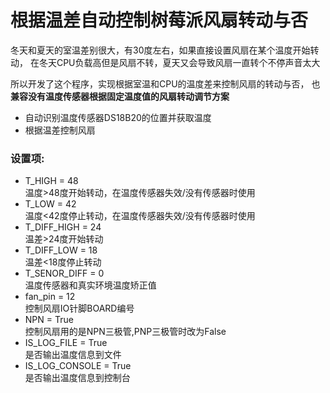 # 根据温差自动控制树莓派风扇转动与否
冬天和夏天的室温差别很大，有30度左右，如果直接设置风扇在某个温度开始转动，
在冬天CPU负载高但是风扇不转，夏天又会导致风扇一直转个不停声音太大

所以开发了这个程序，实现根据室温和CPU的温度差来控制风扇的转动与否，
也**兼容没有温度传感器根据固定温度值的风扇转动调节方案**

- 自动识别温度传感器DS18B20的位置并获取温度
- 根据温差控制风扇

### 设置项:

- T_HIGH = 48  		
	温度>48度开始转动，在温度传感器失效/没有传感器时使用
- T_LOW = 42  		
	温度<42度停止转动，在温度传感器失效/没有传感器时使用
- T_DIFF_HIGH = 24  
	温差>24度开始转动
- T_DIFF_LOW = 18  	
	温差<18度停止转动
- T_SENOR_DIFF = 0  
	温度传感器和真实环境温度矫正值
- fan_pin = 12  	
	控制风扇IO针脚BOARD编号
- NPN = True  		
	控制风扇用的是NPN三极管,PNP三极管时改为False
- IS_LOG_FILE = True  
	是否输出温度信息到文件
- IS_LOG_CONSOLE = True  
	是否输出温度信息到控制台




